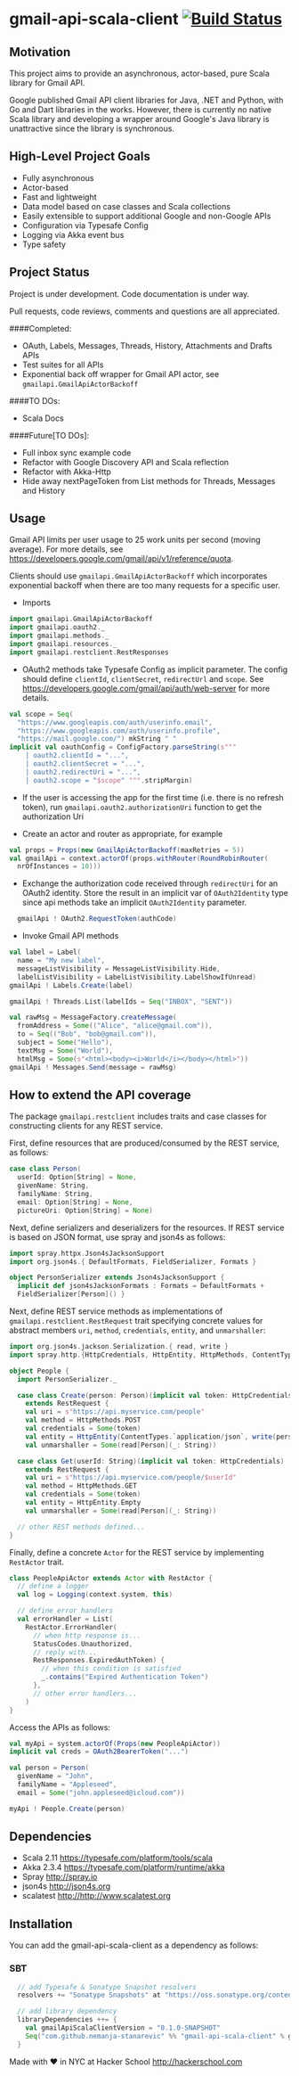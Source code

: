# gmail-api-scala-client [![Build Status](https://travis-ci.org/nemanja-stanarevic/gmail-api-scala-client.svg?branch=master)](https://travis-ci.org/nemanja-stanarevic/gmail-api-scala-client)

## Motivation
This project aims to provide an asynchronous, actor-based, pure Scala library
for Gmail API.

Google published Gmail API client libraries for Java, .NET and Python, with Go
and Dart libraries in the works. However, there is currently no native Scala
library and developing a wrapper around Google's Java library is unattractive
since the library is synchronous.

## High-Level Project Goals
* Fully asynchronous
* Actor-based
* Fast and lightweight
* Data model based on case classes and Scala collections
* Easily extensible to support additional Google and non-Google APIs
* Configuration via Typesafe Config
* Logging via Akka event bus
* Type safety

## Project Status

Project is under development. Code documentation is under way.

Pull requests, code reviews, comments and questions are all appreciated.

####Completed:
* OAuth, Labels, Messages, Threads, History, Attachments and Drafts APIs
* Test suites for all APIs
* Exponential back off wrapper for Gmail API actor, see `gmailapi.GmailApiActorBackoff`

####TO DOs:
* Scala Docs

####Future[TO DOs]:
* Full inbox sync example code
* Refactor with Google Discovery API and Scala reflection
* Refactor with Akka-Http
* Hide away nextPageToken from List methods for Threads, Messages and History

## Usage
Gmail API limits per user usage to 25 work units per second (moving average). For
more details, see <https://developers.google.com/gmail/api/v1/reference/quota>.

Clients should use `gmailapi.GmailApiActorBackoff` which incorporates exponential 
backoff when there are too many requests for a specific user.

* Imports
```scala
import gmailapi.GmailApiActorBackoff
import gmailapi.oauth2._
import gmailapi.methods._
import gmailapi.resources._
import gmailapi.restclient.RestResponses
```

* OAuth2 methods take Typesafe Config as implicit parameter.  The config should
define `clientId`, `clientSecret`, `redirectUrl` and `scope`.  See 
<https://developers.google.com/gmail/api/auth/web-server> for more details.
```scala
val scope = Seq(
  "https://www.googleapis.com/auth/userinfo.email",
  "https://www.googleapis.com/auth/userinfo.profile",
  "https://mail.google.com/") mkString " "
implicit val oauthConfig = ConfigFactory.parseString(s"""
    | oauth2.clientId = "...",
    | oauth2.clientSecret = "...",
    | oauth2.redirectUri = "...",
    | oauth2.scope = "$scope" """.stripMargin)
```

* If the user is accessing the app for the first time (i.e. there is no
refresh token), run `gmailapi.oauth2.authorizationUri` function to get the
authorization Uri

* Create an actor and router as appropriate, for example
```scala
val props = Props(new GmailApiActorBackoff(maxRetries = 5))
val gmailApi = context.actorOf(props.withRouter(RoundRobinRouter(
  nrOfInstances = 10)))
```

* Exchange the authorization code received through `redirectUri` for an OAuth2
identity.  Store the result in an implicit var of `OAuth2Identity` type since 
api methods take an implicit `OAuth2Identity` parameter.
```scala
  gmailApi ! OAuth2.RequestToken(authCode)
```

* Invoke Gmail API methods
```scala
val label = Label(
  name = "My new label",
  messageListVisibility = MessageListVisibility.Hide,
  labelListVisibility = LabelListVisibility.LabelShowIfUnread)
gmailApi ! Labels.Create(label)

gmailApi ! Threads.List(labelIds = Seq("INBOX", "SENT"))

val rawMsg = MessageFactory.createMessage(
  fromAddress = Some(("Alice", "alice@gmail.com")),
  to = Seq(("Bob", "bob@gmail.com")),
  subject = Some("Hello"),
  textMsg = Some("World"),
  htmlMsg = Some(s"<html><body><i>World</i></body></html>"))
gmailApi ! Messages.Send(message = rawMsg)
```

## How to extend the API coverage

The package `gmailapi.restclient` includes traits and case classes for 
constructing clients for any REST service.

First, define resources that are produced/consumed by the REST service, as follows:

```scala
case class Person(
  userId: Option[String] = None,
  givenName: String,
  familyName: String,
  email: Option[String] = None,
  pictureUri: Option[String] = None)
```

Next, define serializers and deserializers for the resources. If REST
service is based on JSON format, use spray and json4s as follows:

```scala
import spray.httpx.Json4sJacksonSupport
import org.json4s.{ DefaultFormats, FieldSerializer, Formats }

object PersonSerializer extends Json4sJacksonSupport {
  implicit def json4sJacksonFormats : Formats = DefaultFormats +
  FieldSerializer[Person]() }
```

Next, define REST service methods as implementations of
`gmailapi.restclient.RestRequest` trait specifying concrete values for
abstract members `uri`, `method`, `credentials`, `entity`, and `unmarshaller`:

```scala
import org.json4s.jackson.Serialization.{ read, write }
import spray.http.{HttpCredentials, HttpEntity, HttpMethods, ContentTypes}

object People {
  import PersonSerializer._

  case class Create(person: Person)(implicit val token: HttpCredentials)
    extends RestRequest {
    val uri = s"https://api.myservice.com/people"
    val method = HttpMethods.POST
    val credentials = Some(token)
    val entity = HttpEntity(ContentTypes.`application/json`, write(person))
    val unmarshaller = Some(read[Person](_: String))

  case class Get(userId: String)(implicit val token: HttpCredentials)
    extends RestRequest {
    val uri = s"https://api.myservice.com/people/$userId"
    val method = HttpMethods.GET
    val credentials = Some(token)
    val entity = HttpEntity.Empty
    val unmarshaller = Some(read[Person](_: String))

  // other REST methods defined...
}
```

Finally, define a concrete `Actor` for the REST service by implementing 
`RestActor` trait.

```scala
class PeopleApiActor extends Actor with RestActor {
  // define a logger
  val log = Logging(context.system, this)

  // define error handlers
  val errorHandler = List(
    RestActor.ErrorHandler(
      // when http response is...
      StatusCodes.Unauthorized,
      // reply with...
      RestResponses.ExpiredAuthToken) {
        // when this condition is satisfied
        _.contains("Expired Authentication Token")
      },
      // other error handlers...
    )
}
```

Access the APIs as follows:

```scala
val myApi = system.actorOf(Props(new PeopleApiActor))
implicit val creds = OAuth2BearerToken("...")

val person = Person(
  givenName = "John",
  familyName = "Appleseed",
  email = Some("john.appleseed@icloud.com"))

myApi ! People.Create(person)
```

## Dependencies

* Scala 2.11 <https://typesafe.com/platform/tools/scala>
* Akka 2.3.4 <https://typesafe.com/platform/runtime/akka>
* Spray <http://spray.io>
* json4s <http://json4s.org>
* scalatest <http://http://www.scalatest.org>

## Installation

You can add the gmail-api-scala-client as a dependency as follows:

### SBT

```scala
  // add Typesafe & Sonatype Snapshot resolvers
  resolvers += "Sonatype Snapshots" at "https://oss.sonatype.org/content/repositories/snapshots",

  // add library dependency
  libraryDependencies ++= {
    val gmailApiScalaClientVersion = "0.1.0-SNAPSHOT"
    Seq("com.github.nemanja-stanarevic" %% "gmail-api-scala-client" % gmailApiScalaClientVersion)
  }
```

Made with ❤ in NYC at Hacker School <http://hackerschool.com>

